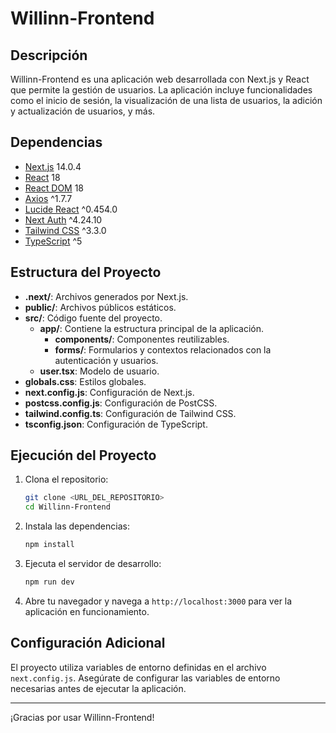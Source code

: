 # Willinn-Frontend

## Descripción

Willinn-Frontend es una aplicación web desarrollada con Next.js y React que permite la gestión de usuarios. La aplicación incluye funcionalidades como el inicio de sesión, la visualización de una lista de usuarios, la adición y actualización de usuarios, y más.

## Dependencias

- [Next.js](https://nextjs.org/) 14.0.4
- [React](https://reactjs.org/) 18
- [React DOM](https://reactjs.org/docs/react-dom.html) 18
- [Axios](https://axios-http.com/) ^1.7.7
- [Lucide React](https://lucide.dev/) ^0.454.0
- [Next Auth](https://next-auth.js.org/) ^4.24.10
- [Tailwind CSS](https://tailwindcss.com/) ^3.3.0
- [TypeScript](https://www.typescriptlang.org/) ^5

## Estructura del Proyecto

- **.next/**: Archivos generados por Next.js.
- **public/**: Archivos públicos estáticos.
- **src/**: Código fuente del proyecto.
  - **app/**: Contiene la estructura principal de la aplicación.
    - **components/**: Componentes reutilizables.
    - **forms/**: Formularios y contextos relacionados con la autenticación y usuarios.
  - **user.tsx**: Modelo de usuario.
- **globals.css**: Estilos globales.
- **next.config.js**: Configuración de Next.js.
- **postcss.config.js**: Configuración de PostCSS.
- **tailwind.config.ts**: Configuración de Tailwind CSS.
- **tsconfig.json**: Configuración de TypeScript.

## Ejecución del Proyecto

1. Clona el repositorio:
    ```sh
    git clone <URL_DEL_REPOSITORIO>
    cd Willinn-Frontend
    ```

2. Instala las dependencias:
    ```sh
    npm install
    ```

3. Ejecuta el servidor de desarrollo:
    ```sh
    npm run dev
    ```

4. Abre tu navegador y navega a `http://localhost:3000` para ver la aplicación en funcionamiento.

## Configuración Adicional

El proyecto utiliza variables de entorno definidas en el archivo `next.config.js`. Asegúrate de configurar las variables de entorno necesarias antes de ejecutar la aplicación.

---

¡Gracias por usar Willinn-Frontend!